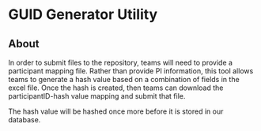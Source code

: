 # GUID Generator Utility

## About
In order to submit files to the repository, teams will need to provide a participant mapping file.  Rather than provide PI information, this tool allows teams to generate a hash value based on a combination of fields in the excel file.  Once the hash is created, then teams can download the participantID-hash value mapping and submit that file.

The hash value will be hashed once more before it is stored in our database.
